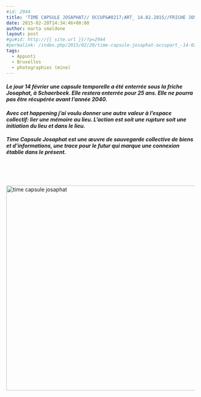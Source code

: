 ```yaml
---
#id: 2944
title: 'TIME CAPSULE JOSAPHAT// OCCUP&#8217;ART_ 14.02.2015//FRICHE JOSAPHAT'
date: 2015-02-20T14:34:46+00:00
author: marta smaldone
layout: post
#gu#id: http://{{ site.url }}/?p=2944
#permalink: /index.php/2015/02/20/time-capsule-josaphat-occupart_-14-02-2015friche-josaphat/
tags:
  - Appunti
  - Bruxelles
  - photographies (mine)
---
```

<h4 style="text-align: left;">
  <em>Le jour 14 février une capsule temporelle a été enterrée sous la friche Josaphat, à Schaerbeek. Elle restera enterrée pour 25 ans. Elle ne pourra pas être récupérée avant l’année 2040.</em>
</h4>

<h4 style="text-align: left;">
  <em>Avec cet happening j&#8217;ai voulu donner une autre valeur à l’espace collectif: lier une mémoire au lieu. L’action est soit une rupture soit une initiation du lieu et dans le lieu.</em>
</h4>

<div id="timecapsulejosaphat.head.142343083875" class="text resizable object">
  <h4 style="text-align: left;">
    <em>Time Capsule Josaphat est une œuvre de sauvegarde collective de biens et d’informations, une trace pour le futur qui marque une connexion établie dans le présent.</em>
  </h4>
</div>

&nbsp;

&nbsp;

<div id="timecapsulejosaphat.head.142343083875" class="text resizable object">
  <p style="text-align: left;">
    <a href="http://{{ site.url }}/index.php/time-capsule-josaphat-bxl_-14-02-2015friche-josaphat/ok/"><img class="aligncenter wp-image-3179 size-full" src="{{ site.url }}/images/uploads/2016/09/ok.jpg" alt="time capsule josaphat" width="958" height="548" srcset="{{ site.url }}/images/uploads/2016/09/ok.jpg 958w, {{ site.url }}/images/uploads/2016/09/ok-300x172.jpg 300w, {{ site.url }}/images/uploads/2016/09/ok-768x439.jpg 768w" sizes="(max-width: 958px) 100vw, 958px" /></a>
  </p>
</div>